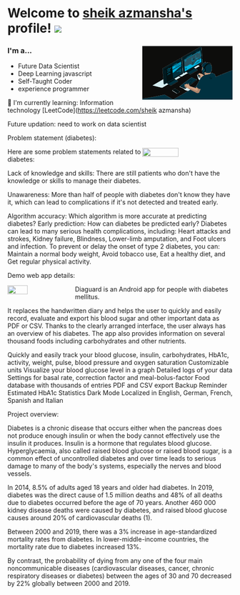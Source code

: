 # Welcome to [sheik azmansha's](https://github.com//) profile! <a href="https://github.com/sheik azmansha/"> <img src="https://media.giphy.com/media/hvRJCLFzcasrR4ia7z/giphy.gif" width="25px"></a>
 ### I'm a...   <img src="https://raw.githubusercontent.com/Potential17/Potential17/master/user%20(2).gif" height=25% width=40% align="right">
* Future Data Scientist 
* Deep Learning javascript
* Self-Taught Coder
* experience programmer


🌱 I'm currently learning: Information technology [LeetCode](https://leetcode.com/sheik azmansha)<br>

Future updation: need to work on data scientist


Problem statement
(diabetes):

  <img src="https://miro.medium.com/v2/resize:fit:1024/1*B8gZWOU9GTpz4ps4I7rZjQ.jpeg" height=10% width=40% align="right">
  
  
Here are some problem statements related to diabetes:

Lack of knowledge and skills: There are still patients who don't have the knowledge or skills to manage their diabetes. 

Unawareness: More than half of people with diabetes don't know they have it, which can lead to complications if it's not detected and treated early. 

Algorithm accuracy: Which algorithm is more accurate at predicting diabetes? 
Early prediction: How can diabetes be predicted early? 
Diabetes can lead to many serious health complications, including: Heart attacks and strokes, Kidney failure, Blindness, Lower-limb amputation, and Foot ulcers and infection. 
To prevent or delay the onset of type 2 diabetes, you can: Maintain a normal body weight, Avoid tobacco use, Eat a healthy diet, and Get regular physical activity. 


Demo web app details:


<img src="https://raw.githubusercontent.com/Faltenreich/Diaguard/develop/resource/image/marketing/showcase.png"  height=20% width=30% align="left">

Diaguard is an Android app for people with diabetes mellitus.

It replaces the handwritten diary and helps the user to quickly and easily record, evaluate and export his blood sugar and other important data as PDF or CSV. Thanks to the clearly arranged interface, the user always has an overview of his diabetes. The app also provides information on several thousand foods including carbohydrates and other nutrients.

Quickly and easily track your blood glucose, insulin, carbohydrates, HbA1c, activity, weight, pulse, blood pressure and oxygen saturation
Customizable units
Visualize your blood glucose level in a graph
Detailed logs of your data
Settings for basal rate, correction factor and meal-bolus-factor
Food database with thousands of entries
PDF and CSV export
Backup
Reminder
Estimated HbA1c
Statistics
Dark Mode
Localized in English, German, French, Spanish and Italian


Project overview:

Diabetes is a chronic disease that occurs either when the pancreas does not produce enough insulin or when the body cannot effectively use the insulin it produces. Insulin is a hormone that regulates blood glucose. Hyperglycaemia, also called raised blood glucose or raised blood sugar, is a common effect of uncontrolled diabetes and over time leads to serious damage to many of the body's systems, especially the nerves and blood vessels.

In 2014, 8.5% of adults aged 18 years and older had diabetes. In 2019, diabetes was the direct cause of 1.5 million deaths and 48% of all deaths due to diabetes occurred before the age of 70 years. Another 460 000 kidney disease deaths were caused by diabetes, and raised blood glucose causes around 20% of cardiovascular deaths (1).

Between 2000 and 2019, there was a 3% increase in age-standardized mortality rates from diabetes. In lower-middle-income countries, the mortality rate due to diabetes increased 13%.

By contrast, the probability of dying from any one of the four main noncommunicable diseases (cardiovascular diseases, cancer, chronic respiratory diseases or diabetes) between the ages of 30 and 70 decreased by 22% globally between 2000 and 2019. 














